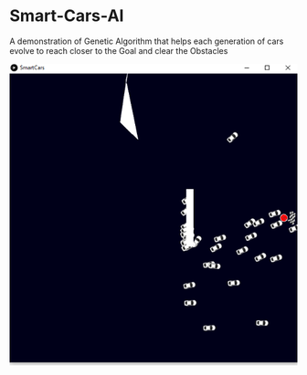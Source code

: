 # Smart-Cars-AI

A demonstration of Genetic Algorithm that helps each generation of cars evolve to reach closer to the Goal and clear the Obstacles

![Example](/example.png)
